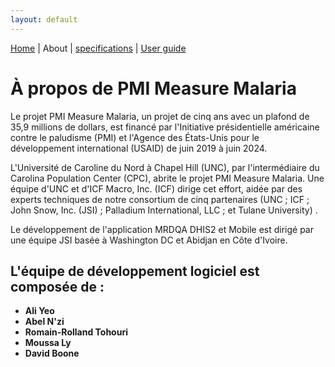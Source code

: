 ```yaml
---
layout: default
---
```

[Home](./index.md) | About | [specifications](./specs.md) | [User guide](./userguide.md)



# À propos de PMI Measure Malaria
 
Le projet PMI Measure Malaria, un projet de cinq ans avec un plafond de 35,9 millions de dollars, est financé par l'Initiative présidentielle américaine contre le paludisme (PMI) et l'Agence des États-Unis pour le développement international (USAID) de juin 2019 à juin 2024.
 
L'Université de Caroline du Nord à Chapel Hill (UNC), par l'intermédiaire du Carolina Population Center (CPC), abrite le projet PMI Measure Malaria. Une équipe d'UNC et d'ICF Macro, Inc. (ICF) dirige cet effort, aidée par des experts techniques de notre consortium de cinq partenaires (UNC ; ICF ; John Snow, Inc. (JSI) ; Palladium International, LLC ; et Tulane University) .
 
Le développement de l'application MRDQA DHIS2 et Mobile est dirigé par une équipe JSI basée à Washington DC et Abidjan en Côte d'Ivoire.
 
## L'équipe de développement logiciel est composée de :

* **Ali Yeo**
* **Abel N'zi**
* **Romain-Rolland Tohouri**
* **Moussa Ly**
* **David Boone**